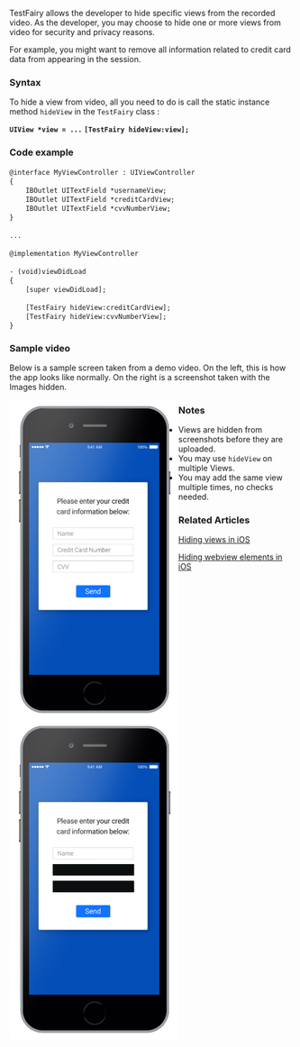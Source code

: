 TestFairy allows the developer to hide specific views from the recorded video. As the developer, you may choose to hide one or more views from video for security and privacy reasons.

For example, you might want to remove all information related to credit card data from appearing in the session.

### Syntax

To hide a view from video, all you need to do is call the static instance method `hideView` in the `TestFairy` class :

**`UIView *view = ...`**
**`[TestFairy hideView:view];`**

### Code example
```
@interface MyViewController : UIViewController
{
	IBOutlet UITextField *usernameView;
	IBOutlet UITextField *creditCardView;
	IBOutlet UITextField *cvvNumberView;
}

...

@implementation MyViewController

- (void)viewDidLoad
{
	[super viewDidLoad];

	[TestFairy hideView:creditCardView];
	[TestFairy hideView:cvvNumberView];
}
```

### Sample video

Below is a sample screen taken from a demo video. On the left, this is how the app looks like normally. On the right is a screenshot taken with the Images hidden.

<div>
<img style="float:left" src="../../img/ios/hidden_views/iphone-with-fields.png" width="300px" />
<img style="float:left" src="../../img/ios/hidden_views/iphone-no-fields.png" width="300px" />
</div>


### Notes

* Views are hidden from screenshots before they are uploaded.
* You may use `hideView` on multiple Views.
* You may add the same view multiple times, no checks needed.

### Related Articles

[Hiding views in iOS](https://docs.testfairy.com/iOS_SDK/Hiding_views_from_video.html)

[Hiding webview elements in iOS](https://docs.testfairy.com/iOS_SDK/Hiding_webview_elements_from_video.html)


